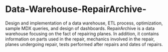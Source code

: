 # Data-Warehouse-RepairArchive-
Design and implementation of a data warehouse, ETL process, optimization, sample MDX queries,  and design of dashboards.
RepairArchive is a data warehouse focusing on the fact of repairing planes. 
In addition, it contains information on parts used in the repair, mechanics involved in the repair, 
planes undergoing repair, tests performed after repairs and dates of repairs.
